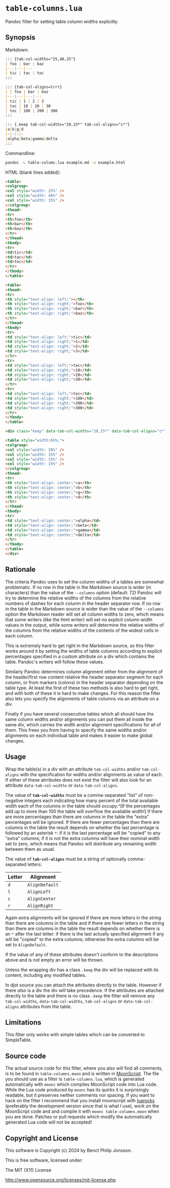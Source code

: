 # `table-columns.lua`

Pandoc filter for setting table column widths explicitly.

## Synopsis

Markdown:

``````markdown
::: {tab-col-widths="25,40,35"}
| foo | bar | baz
|---|---|---
| tic | tac | toc
:::

::: {tab-col-aligns=lrrr}
| | foo | bar | baz
|---|---|---|---
| tic | 1 | 2 | 3
| tac | 10 | 20 | 30
| toc | 100 | 200 | 300
:::

::: {.keep tab-col-widths="20,15*" tab-col-aligns="c*"}
|a|b|g|d
|-|-|-|-
|alpha|beta|gamma|delta
:::
``````

Commandline:

``````sh
pandoc -L table-colums.lua example.md -o example.html
``````

HTML (blank lines added):

``````html
<table>
<colgroup>
<col style="width: 25%" />
<col style="width: 40%" />
<col style="width: 35%" />
</colgroup>
<thead>
<tr>
<th>foo</th>
<th>bar</th>
<th>baz</th>
</tr>
</thead>
<tbody>
<tr>
<td>tic</td>
<td>tac</td>
<td>toc</td>
</tr>
</tbody>
</table>

<table>
<thead>
<tr>
<th style="text-align: left;"></th>
<th style="text-align: right;">foo</th>
<th style="text-align: right;">bar</th>
<th style="text-align: right;">baz</th>
</tr>
</thead>
<tbody>
<tr>
<td style="text-align: left;">tic</td>
<td style="text-align: right;">1</td>
<td style="text-align: right;">2</td>
<td style="text-align: right;">3</td>
</tr>
<tr>
<td style="text-align: left;">tac</td>
<td style="text-align: right;">10</td>
<td style="text-align: right;">20</td>
<td style="text-align: right;">30</td>
</tr>
<tr>
<td style="text-align: left;">toc</td>
<td style="text-align: right;">100</td>
<td style="text-align: right;">200</td>
<td style="text-align: right;">300</td>
</tr>
</tbody>
</table>

<div class="keep" data-tab-col-widths="20,15*" data-tab-col-aligns="c*">

<table style="width:65%;">
<colgroup>
<col style="width: 20%" />
<col style="width: 15%" />
<col style="width: 15%" />
<col style="width: 15%" />
</colgroup>
<thead>
<tr>
<th style="text-align: center;">a</th>
<th style="text-align: center;">b</th>
<th style="text-align: center;">g</th>
<th style="text-align: center;">d</th>
</tr>
</thead>
<tbody>
<tr>
<td style="text-align: center;">alpha</td>
<td style="text-align: center;">beta</td>
<td style="text-align: center;">gamma</td>
<td style="text-align: center;">delta</td>
</tr>
</tbody>
</table>
</div>
``````

## Rationale

The criteria Pandoc uses to set the column widths of a tables
are somewhat problematic.
If no row in the table in the Markdown source is wider
(in characters) than the value of the `--columns` option
(default: 72) Pandoc will try to determine the relative
widths of the columns from the relative numbers of dashes
for each column in the header separator row.
If no row in the table in the Markdown source is wider
than the value of the `--columns` option the
Markdown reader will set all column widths to zero,
which means that some writers (like the html writer) will
set no explicit column width values in the output, while
some writers will determine the relative widths of the
columns from the relative widths of the contents of the
widest cells in each column.

This is extremely hard to get right in the Markdown source,
so this filter works around it by setting the widths of table
columns according to explicit percentages specified in a
custom attribute on a div which contains the table.
Pandoc's writers will follow these values. 

Similarly Pandoc determines column alignment either
from the alignment of the header/first row content relative
the header separator segment for each column, or from markers
(colons) in the header separator depending on the table type.
At least the first of these two methods is also hard to get
right, and with both of these it is hard to make changes.
For this reason the filter also lets you specify the
alignments of table columns via an attribute on a div.

Finally if you have several consecutive tables which
all should have the same column widths and/or alignments
you can put them all inside the same div, which carries the
width and/or alignment specifications for all of
them. This frees you from having to specify the same widths
and/or alignments on each individual table and makes
it easier to make global changes.

## Usage

Wrap the table(s) in a div with an attribute `tab-col-widths`
and/or `tab-col-aligns` with the specification for widths
and/or alignments as value of each. If either of these
atrributes does not exist the filter will also look for
an attribute
`data-tab-col-widths`
or
`data-tab-col-aligns`.

The value of **`tab-col-widths`** must be
a comma-separated "list" of non-negative integers each
indicating how many percent of the total available width
each of the columns in the table should occupy.^[If the
percentages add up to more than 100 the table will overflow
the available width!]
If there are more percentages than
there are columns in the table the "extra" percentages
will be ignored. If there are fewer percentages than
there are columns in the table the result depends on
whether the last percentage is followed by an asterisk
`*`: if it is the last percentage will be "copied"
to any "extra" columns; if it is not the extra columns will
have their nominal width set to zero, which means that Pandoc
will distribute any remaining width between them as
usual.

The value of **`tab-col-aligns`** must be
a string of optionally comma-separated letters:

| Letter | Alignment
|--------|----------
| `d` | `AlignDefault`
| `l` | `AlignLeft`
| `c` | `AlignCenter`
| `r` | `AlignRight`

Again extra alignments will be ignored if there are more
letters in the string than there are columns in the table
and if there are fewer letters in the string than there
are columns in the table the result depends on whether
there is an `*` after the last letter: if there is the
last actually specified alignment if any will be
"copied" to the extra columns; otherwise the extra columns
will be set to `AlignDefault`.

If the value of any of these attributes doesn't conform
to the descriptions above and is not empty an error will be
thrown.

Unless the wrapping div has a class `.keep` the div will
be replaced with its content,
including any modified tables.

In djot source you can attach the attributes directly to
the table. However if there *also* is a div the div
will take precedence.
If the attributes are attached directly to the table and
there is no class `.keep` the filter will remove any
`tab-col-widths`,
`data-tab-col-widths`,
`tab-col-aligns`
or
`data-tab-col-aligns`
attributes from the table.

## Limitations

This filter only works with simple tables which can be
converted to SimpleTable.


## Source code

The actual source code for this filter,
where you also will find all comments,
is to be found in `table-columns.moon`
and is written in
[MoonScript](https://moonscript.org).
The file you should use as a
filter is `table-columns.lua`, which is generated
automatically with `moonc` which compiles
MoonScript code into Lua code.
While the Lua code produced by `moonc` has its
quirks it is surprisingly readable, but
it preserves neither comments nor spacing.
If you want to hack on the filter I recommend
that you install moonscript with
[luarocks](https://luarocks.org)
(preferably the development version since
that is what I use), work on the MoonScript code
and and compile it with
`moonc table-columns.moon`
when you are done.
Patches or pull requests which modify the
automatically generated Lua code will not be
accepted!

## Copyright and License

This software is Copyright (c) 2024 by Benct Philip Jonsson.

This is free software, licensed under:

  The MIT (X11) License

http://www.opensource.org/licenses/mit-license.php
